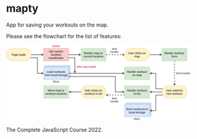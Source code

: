 # mapty

App for saving your workouts on the map.

Please see the flowchart for the list of features:

<img src="Mapty-flowchart.png" alt="Flowchart" width="800">

The Complete JavaScript Course 2022. 
